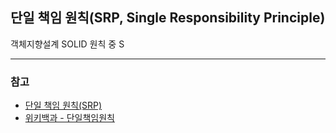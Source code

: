 ## 단일 책임 원칙(SRP, Single Responsibility Principle)

객체지향설계 SOLID 원칙 중 S

---

### 참고
- [단일 책임 원칙(SRP)](https://yoongrammer.tistory.com/96)
- [위키백과 - 단일책임원칙](https://ko.wikipedia.org/wiki/%EB%8B%A8%EC%9D%BC_%EC%B1%85%EC%9E%84_%EC%9B%90%EC%B9%99)
